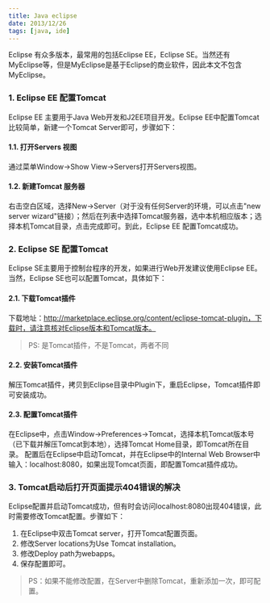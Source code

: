 ```yaml
---
title: Java eclipse
date: 2013/12/26
tags: [java, ide]
---
```


Eclipse 有众多版本，最常用的包括Eclipse EE，Eclipse SE。当然还有MyEclipse等，但是MyEclipse是基于Eclipse的商业软件，因此本文不包含MyEclipse。

### 1. Eclipse EE 配置Tomcat 
Eclipse EE 主要用于Java Web开发和J2EE项目开发。Eclipse EE中配置Tomcat比较简单，新建一个Tomcat Server即可，步骤如下：

#### 1.1. 打开Servers 视图 
通过菜单Window->Show View->Servers打开Servers视图。

#### 1.2. 新建Tomcat 服务器 
右击空白区域，选择New->Server（对于没有任何Server的环境，可以点击"new server wizard"链接）；然后在列表中选择Tomcat服务器，选中本机相应版本；选择本机Tomcat目录，点击完成即可。到此，Eclipse EE 配置Tomcat成功。 

### 2. Eclipse SE 配置Tomcat 
Eclipse SE主要用于控制台程序的开发，如果进行Web开发建议使用Eclipse EE。当然，Eclipse SE也可以配置Tomcat，具体如下： 
#### 2.1. 下载Tomcat插件 
下载地址：http://marketplace.eclipse.org/content/eclipse-tomcat-plugin，下载时，请注意核对Eclipse版本和Tomcat版本。 
> PS: 是Tomcat插件，不是Tomcat，两者不同 
#### 2.2. 安装Tomcat插件 
解压Tomcat插件，拷贝到Eclipse目录中Plugin下，重启Eclipse，Tomcat插件即可安装成功。 
#### 2.3. 配置Tomcat插件 
在Eclipse中，点击Window->Preferences->Tomcat，选择本机Tomcat版本号（已下载并解压Tomcat到本地），选择Tomcat Home目录，即Tomcat所在目录。 
配置后在Eclipse中启动Tomcat，并在Eclipse中的Internal Web Browser中输入：localhost:8080，如果出现Tomcat页面，即配置Tomcat插件成功。 
### 3. Tomcat启动后打开页面提示404错误的解决 
Eclipse配置并启动Tomcat成功，但有时会访问localhost:8080出现404错误，此时需要修改Tomcat配置。步骤如下： 
1. 在Eclipse中双击Tomcat server，打开Tomcat配置页面。 
2. 修改Server locations为Use Tomcat installation。 
3. 修改Deploy path为webapps。 
4. 保存配置即可。 
> PS：如果不能修改配置，在Server中删除Tomcat，重新添加一次，即可配置。 